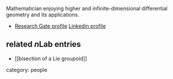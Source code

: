 Mathematician enjoying higher and infinite-dimensional differential geometry and its applications.

* [Research Gate profile](https://www.researchgate.net/profile/Alexander_Schmeding)
 [Linkedin profile](https://www.linkedin.com/in/alexander-schmeding-248190141/)

## related $n$Lab entries

* [[bisection of a Lie groupoid]]

category: people